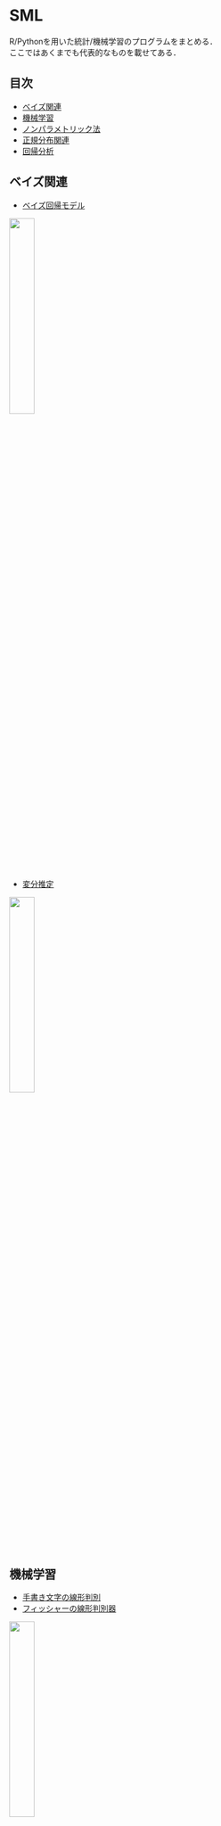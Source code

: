 # SML
R/Pythonを用いた統計/機械学習のプログラムをまとめる．  
ここではあくまでも代表的なものを載せてある．

## 目次
 - [ベイズ関連](https://github.com/hiramekun/SML#%E3%83%99%E3%82%A4%E3%82%BA%E9%96%A2%E9%80%A3)
 - [機械学習](https://github.com/hiramekun/SML#%E6%A9%9F%E6%A2%B0%E5%AD%A6%E7%BF%92%E4%B8%80%E8%88%AC)
 - [ノンパラメトリック法](https://github.com/hiramekun/SML#%E3%83%8E%E3%83%B3%E3%83%91%E3%83%A9%E3%83%A1%E3%83%88%E3%83%AA%E3%83%83%E3%82%AF%E6%B3%95)
 - [正規分布関連](https://github.com/hiramekun/SML#%E6%AD%A3%E8%A6%8F%E5%88%86%E5%B8%83%E9%96%A2%E9%80%A3)
 - [回帰分析](https://github.com/hiramekun/SML#%E5%9B%9E%E5%B8%B0%E5%88%86%E6%9E%90)


## ベイズ関連
 - [ベイズ回帰モデル](https://github.com/hiramekun/SML/blob/master/bayesian/bayesian_regression.ipynb)  
 <img src="https://i.imgur.com/n6X4xsQ.png" width=30%>
 
 - [変分推定](https://github.com/hiramekun/SML/blob/master/bayesian/variational_method.ipynb)  
 <img src="https://i.imgur.com/wS75dc9.png" width=30%>
 
## 機械学習
 - [手書き文字の線形判別](https://github.com/hiramekun/SML/blob/master/machine_learning/linear_digit.ipynb)
 - [フィッシャーの線形判別器](https://github.com/hiramekun/SML/blob/master/machine_learning/linear_discriminant_analysis.ipynb)  
 <img src="https://i.imgur.com/qhVzFJj.png" width=30%>
 
 - [最尤推定量の漸近正規性と不偏性](https://github.com/hiramekun/SML/blob/master/machine_learning/maximuml_likelihood_estimation.ipynb)
 - [射影追跡を近似ニュートン法で実装](https://github.com/hiramekun/SML/blob/master/machine_learning/newtons_method.ipynb)  
 <img src="https://i.imgur.com/zdgCuQQ.png" width=50%>
 
 - [ガウスカーネルSVMをスクラッチで実装](https://github.com/hiramekun/SML/blob/master/machine_learning/gaussian_svm.ipynb)  
 <img src="https://i.imgur.com/V2V1KOf.png" width=30%>

## ノンパラメトリック法
 - [カーネル密度推定法](https://github.com/hiramekun/SML/blob/master/non_parametric/KDE.ipynb)  
  <img src="https://i.imgur.com/ZOGzLlp.png" width=50%>
  
 - [k最近傍決定法](https://github.com/hiramekun/SML/blob/master/non_parametric/KNN.ipynb)

## 正規分布関連
 - [正規分布の分散未知のベイズ更新](https://github.com/hiramekun/SML/blob/master/normal_distribution/bayesian_var.ipynb)
 - [正規分布の平均未知のベイズ更新](https://github.com/hiramekun/SML/blob/master/normal_distribution/bayesian_mean.ipynb)  
  <img src="https://i.imgur.com/bUYeaWm.png" width=30%>
  
 - [KLダイバージェンスの描画](https://github.com/hiramekun/SML/blob/master/normal_distribution/kl_divergence.ipynb)  
  <img src="https://i.imgur.com/9HDFeHa.png" width=50%>
  
 - [二次元正規分布の描画](https://github.com/hiramekun/SML/blob/master/normal_distribution/normal_distribution_2d.ipynb)  
  <img src="https://i.imgur.com/4UnSzxb.png" width=30%>

## 回帰分析
 - [線形回帰](https://github.com/hiramekun/SML/blob/master/regression/linear_regression.ipynb)
 - [リッジ回帰](https://github.com/hiramekun/SML/blob/master/regression/rigde_regression.ipynb)  
  <img src="https://i.imgur.com/I6PE0rw.png" width=50%>
  
 - [多項式回帰と交差検証の実施](https://github.com/hiramekun/SML/blob/master/regression/cross_validation.ipynb)  
  <img src="https://i.imgur.com/UZnDuPv.png" width=50%>
 
## 最適化
 - [バックトラック法](https://github.com/hiramekun/SML/blob/master/optimization/backtracking.ipynb)  
  <img src="https://i.imgur.com/gTWie4O.png" width=30%>
  
 - [障壁法](https://github.com/hiramekun/SML/blob/master/optimization/barrier_method.ipynb)  
  <img src="https://i.imgur.com/0UJFot6.png" width=30%>
  
 - [罰則法](https://github.com/hiramekun/SML/blob/master/optimization/penalty_method.ipynb)  
  <img src="https://i.imgur.com/ai3hGCO.png" width=30%>
